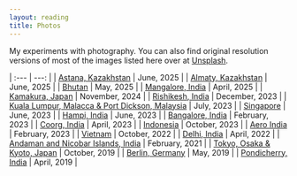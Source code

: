 ```yaml
---
layout: reading
title: Photos
---
```


My experiments with photography. You can also find original resolution versions of most of the images listed here over at [Unsplash](https://unsplash.com/@danishprakash).


| :--- | ---: |
| [Astana, Kazakhstan](/photos/astana-kazakhstan-2025) | June, 2025 |
| [Almaty, Kazakhstan](/photos/almaty-kazakhstan-2025) | June, 2025 |
| [Bhutan](/photos/bhutan-2025) | May, 2025 |
| [Mangalore, India](/photos/mangalore-india-2025) | April, 2025 |
| [Kamakura, Japan](/photos/kamakura-japan-2024) | November, 2024 |
| [Rishikesh, India](/photos/rishikesh-india-2023) | December, 2023 |
| [Kuala Lumpur, Malacca & Port Dickson, Malaysia](/photos/malaysia-2023) | July, 2023 |
| [Singapore](/photos/singapore-2023) | June, 2023 |
| [Hampi, India](/photos/hampi-india-2023) | June, 2023 |
| [Bangalore, India](/photos/bangalore-india-2023) | February, 2023 |
| [Coorg, India](/photos/coorg-india-2023) | April, 2023 |
| [Indonesia](/photos/indonesia-2023) | October, 2023 |
| [Aero India](/photos/aero-india-2023) | February, 2023 |
| [Vietnam](/photos/vietnam-2022) | October, 2022 |
| [Delhi, India](/photos/delhi-india-2022) | April, 2022  |
| [Andaman and Nicobar Islands, India](/photos/andaman-india-2021) | February, 2021 |
| [Tokyo, Osaka & Kyoto, Japan](/photos/japan-2019) | October, 2019 |
| [Berlin, Germany](/photos/berlin-germany-2019) | May, 2019 |
| [Pondicherry, India](/photos/pondicherry-india-2019) | April, 2019 |